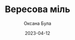 ---
layout: default
modal-id: 29
date: 2023-04-12
title: Вересова міль
author: Оксана Була
author_label: Авторка
img: veresova-mil-oksana-bula.jpg
alt: image-alt
project-date: 2022
category: Дитяча література
status: delivering
description: "Звідки беруться кольори вдень і куди вони зникають вночі? Про це знає Сіра Міль. Вона живе на Вересовій галявині і понад усе боїться денного світла. Сіра Міль звикла ховатися у заростях вересу і показуватися зі сховку лише з настанням темряви. Вона мріє побачити дерева, але ніколи не покидає свою галявину. Сіра Міль впевнена у тому, що вона — єдина міль на світі. Проте одного вечора виявляється, що це не так. У Серці лісу є дім усіх молей, а всі молі — чарівниці. Їм відоме чаклунство, про яке Сіра Міль навіть не мріяла. У молей є чари, щоб не боятися Сонця! Щоб отримати їх, потрібно вирушати в дорогу негайно. Але чи наважиться Сіра Міль вперше у житті покинути свою хованку?"
---